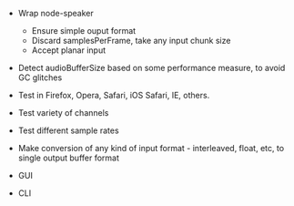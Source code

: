 * Wrap node-speaker
	* Ensure simple ouput format
	* Discard samplesPerFrame, take any input chunk size
	* Accept planar input

* Detect audioBufferSize based on some performance measure, to avoid GC glitches
* Test in Firefox, Opera, Safari, iOS Safari, IE, others.

* Test variety of channels
* Test different sample rates
* Make conversion of any kind of input format - interleaved, float, etc, to single output buffer format

* GUI
* CLI
